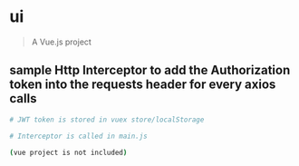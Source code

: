 # ui

> A Vue.js project

## sample Http Interceptor to add the Authorization token into the requests header for every axios calls

``` bash
# JWT token is stored in vuex store/localStorage

# Interceptor is called in main.js

(vue project is not included)
